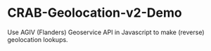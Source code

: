 # CRAB-Geolocation-v2-Demo
Use AGIV (Flanders) Geoservice API in Javascript to make (reverse) geolocation lookups.
